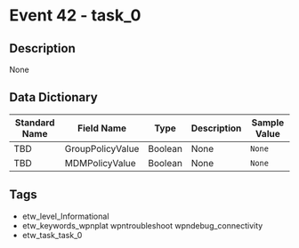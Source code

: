 # Event 42 - task_0

## Description
None

## Data Dictionary
|Standard Name|Field Name|Type|Description|Sample Value|
|---|---|---|---|---|
|TBD|GroupPolicyValue|Boolean|None|`None`|
|TBD|MDMPolicyValue|Boolean|None|`None`|

## Tags
* etw_level_Informational
* etw_keywords_wpnplat wpntroubleshoot wpndebug_connectivity
* etw_task_task_0